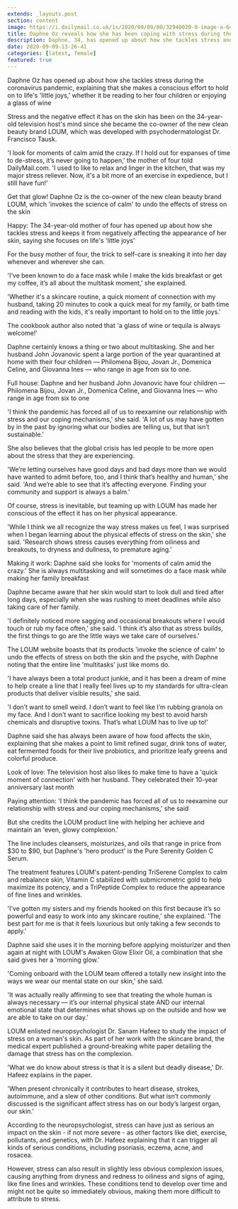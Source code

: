 ```yaml
---
extends: _layouts.post
section: content
image: https://i.dailymail.co.uk/1s/2020/09/09/00/32940020-0-image-a-64_1599608567601.jpg 
title: Daphne Oz reveals how she has been coping with stress during the pandemic 
description: Daphne, 34, has opened up about how she tackles stress and keeps it from negatively affecting the appearance of her skin. 
date: 2020-09-09-13-26-41 
categories: [latest, female] 
featured: true 
--- 
```

Daphne Oz has opened up about how she tackles stress during the coronavirus pandemic, explaining that she makes a conscious effort to hold on to life's 'little joys,' whether it be reading to her four children or enjoying a glass of wine

Stress and the negative effect it has on the skin has been on the 34-year-old television host's mind since she became the co-owner of the new clean beauty brand LOUM, which was developed with psychodermatologist Dr. Francisco Tausk.   

'I look for moments of calm amid the crazy. If I hold out for expanses of time to de-stress, it’s never going to happen,' the mother of four told DailyMail.com. 'I used to like to relax and linger in the kitchen, that was my major stress reliever. Now, it's a bit more of an exercise in expedience, but I still have fun!' 

Get that glow! Daphne Oz is the co-owner of the new clean beauty brand LOUM, which 'invokes the science of calm' to undo the effects of stress on the skin

Happy: The 34-year-old mother of four has opened up about how she tackles stress and keeps it from negatively affecting the appearance of her skin, saying she focuses on life's 'little joys'

For the busy mother of four, the trick to self-care is sneaking it into her day whenever and wherever she can.   

'I’ve been known to do a face mask while I make the kids breakfast or get my coffee, it’s all about the multitask moment,' she explained. 

'Whether it's a skincare routine, a quick moment of connection with my husband, taking 20 minutes to cook a quick meal for my family, or bath time and reading with the kids, it's really important to hold on to the little joys.'

The cookbook author also noted that 'a glass of wine or tequila is always welcome!'  

Daphne certainly knows a thing or two about multitasking. She and her husband John Jovanovic spent a large portion of the year quarantined at home with their four children — Philomena Bijou, Jovan Jr., Domenica Celine, and Giovanna Ines — who range in age from six to one.

Full house: Daphne and her husband John Jovanovic have four children — Philomena Bijou, Jovan Jr., Domenica Celine, and Giovanna Ines — who range in age from six to one

'I think the pandemic has forced all of us to reexamine our relationship with stress and our coping mechanisms,' she said. 'A lot of us may have gotten by in the past by ignoring what our bodies are telling us, but that isn’t sustainable.' 

She also believes that the global crisis has led people to be more open about the stress that they are experiencing.   

'We’re letting ourselves have good days and bad days more than we would have wanted to admit before, too, and I think that’s healthy and human,' she said. 'And we’re able to see that it’s affecting everyone. Finding your community and support is always a balm.'

Of course, stress is inevitable, but teaming up with LOUM has made her conscious of the effect it has on her physical appearance.  

'While I think we all recognize the way stress makes us feel, I was surprised when I began learning about the physical effects of stress on the skin,' she said. 'Research shows stress causes everything from oiliness and breakouts, to dryness and dullness, to premature aging.' 

Making it work: Daphne said she looks for 'moments of calm amid the crazy.' She is always multitasking and will sometimes do a face mask while making her family breakfast

Daphne became aware that her skin would start to look dull and tired after long days, especially when she was rushing to meet deadlines while also taking care of her family. 

'I definitely noticed more sagging and occasional breakouts where I would touch or rub my face often,' she said. 'I think it’s also that as stress builds, the first things to go are the little ways we take care of ourselves.' 

The LOUM website boasts that its products 'invoke the science of calm' to undo the effects of stress on both the skin and the psyche, with Daphne noting that the entire line 'multitasks' just like moms do.  

'I have always been a total product junkie, and it has been a dream of mine to help create a line that I really feel lives up to my standards for ultra-clean products that deliver visible results,' she said. 

'I don’t want to smell weird. I don’t want to feel like I’m rubbing granola on my face. And I don’t want to sacrifice looking my best to avoid harsh chemicals and disruptive toxins. That’s what LOUM has to live up to!' 

Daphne said she has always been aware of how food affects the skin, explaining that she makes a point to limit refined sugar, drink tons of water, eat fermented foods for their live probiotics, and prioritize leafy greens and colorful produce.   

Look of love: The television host also likes to make time to have a 'quick moment of connection' with her husband. They celebrated their 10-year anniversary last month 

Paying attention: 'I think the pandemic has forced all of us to reexamine our relationship with stress and our coping mechanisms,' she said

But she credits the LOUM product line with helping her achieve and maintain an 'even, glowy complexion.' 

The line includes cleansers, moisturizes, and oils that range in price from $30 to $90, but Daphne's 'hero product' is the Pure Serenity Golden C Serum. 

The treatment features LOUM's patent-pending TriSerene Complex to calm and rebalance skin, Vitamin C stabilized with submicrometric gold to help maximize its potency, and a TriPeptide Complex to reduce the appearance of fine lines and wrinkles. 

'I’ve gotten my sisters and my friends hooked on this first because it’s so powerful and easy to work into any skincare routine,' she explained. 'The best part for me is that it feels luxurious but only taking a few seconds to apply.'

Daphne said she uses it in the morning before applying moisturizer and then again at night with LOUM's Awaken Glow Elixir Oil, a combination that she said gives her a 'morning glow.' 

'Coming onboard with the LOUM team offered a totally new insight into the ways we wear our mental state on our skin,' she said. 

'It was actually really affirming to see that treating the whole human is always necessary — it’s our internal physical state AND our internal emotional state that determines what shows up on the outside and how we are able to take on our day.'

LOUM enlisted neuropsychologist Dr. Sanam Hafeez to study the impact of stress on a woman's skin. As part of her work with the skincare brand, the medical expert published a ground-breaking white paper detailing the damage that stress has on the complexion. 

'What we do know about stress is that it is a silent but deadly disease,' Dr. Hafeez explains in the paper. 

'When present chronically it contributes to heart disease, strokes, autoimmune, and a slew of other conditions. But what isn’t commonly discussed is the significant affect stress has on our body’s largest organ, our skin.'

According to the neuropsychologist, stress can have just as serious an impact on the skin - if not more severe - as other factors like diet, exercise, pollutants, and genetics, with Dr. Hafeez explaining that it can trigger all kinds of serious conditions, including psoriasis, eczema, acne, and rosacea.  

However, stress can also result in slightly less obvious complexion issues, causing anything from dryness and redness to oiliness and signs of aging, like fine lines and wrinkles. These conditions tend to develop over time and might not be quite so immediately obvious, making them more difficult to attribute to stress. 

